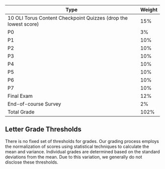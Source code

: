 | **Type**                                           | **Weight** |
|----------------------------------------------------|------------|
| 10 OLI Torus Content Checkpoint Quizzes (drop the lowest score) | 15%        |
| P0	| 3% |
|P1	|10%|
|P2|	10%|
|P3|	10%|
|P4|	10%|
|P5|	10%|
|P6|	10%|
|P7|	10%|
| Final Exam                                               | 12%        |
| End-of-course Survey                               | 2%         |
| Total Grade                                        | 102%       |

## Letter Grade Thresholds

There is no fixed set of thresholds for grades. Our grading process employs the normalization of scores using statistical techniques to calculate the mean and variance. Individual grades are determined based on the standard deviations from the mean. Due to this variation, we generally do not disclose these thresholds.
